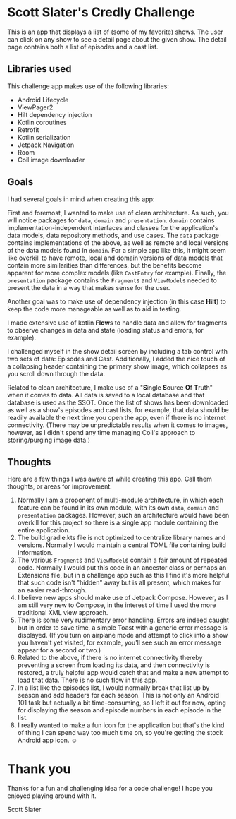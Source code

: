 # Scott Slater's Credly Challenge

This is an app that displays a list of (some of my favorite) shows. The user can click on any show to see a detail page about the given show. The detail page contains both a list of episodes and a cast list.

## Libraries used

This challenge app makes use of the following libraries:

- Android Lifecycle
- ViewPager2
- Hilt dependency injection
- Kotlin coroutines
- Retrofit
- Kotlin serialization
- Jetpack Navigation
- Room
- Coil image downloader

## Goals

I had several goals in mind when creating this app:

First and foremost, I wanted to make use of clean architecture. As such, you will notice packages for `data`, `domain` and `presentation`. `domain` contains implementation-independent interfaces and classes for the application's data models, data repository methods, and use cases. The `data` package contains implementations of the above, as well as remote and local versions of the data models found in `domain`. For a simple app like this, it might seem like overkill to have remote, local and domain versions of data models that contain more similarities than differences, but the benefits become apparent for more complex models (like `CastEntry` for example). Finally, the `presentation` package contains the `Fragment`s and `ViewModel`s needed to present the data in a way that makes sense for the user.

Another goal was to make use of dependency injection (in this case **Hilt**) to keep the code more manageable as well as to aid in testing.

I made extensive use of kotlin **Flow**s to handle data and allow for fragments to observe changes in data and state (loading status and errors, for example).

I challenged myself in the show detail screen by including a tab control with two sets of data: Episodes and Cast. Additionally, I added the nice touch of a collapsing header containing the primary show image, which collapses as you scroll down through the data.

Related to clean architecture, I make use of a "**S**ingle **S**ource **O**f **T**ruth" when it comes to data. All data is saved to a local database and that database is used as the SSOT. Once the list of shows has been downloaded as well as a show's episodes and cast lists, for example, that data should be readily available the next time you open the app, even if there is no internet connectivity. (There may be unpredictable results when it comes to images, however, as I didn't spend any time managing Coil's approach to storing/purging image data.)

## Thoughts

Here are a few things I was aware of while creating this app. Call them thoughts, or areas for improvement.

1. Normally I am a proponent of multi-module architecture, in which each feature can be found in its own module, with its own `data`, `domain` and `presentation` packages. However, such an architecture would have been overkill for this project so there is a single app module containing the entire application.
2. The build.gradle.kts file is not optimized to centralize library names and versions. Normally I would maintain a central TOML file containing build information.
3. The various `Fragment`s and `ViewModel`s contain a fair amount of repeated code. Normally I would put this code in an ancestor class or perhaps an Extensions file, but in a challenge app such as this I find it's more helpful that such code isn't "hidden" away but is all present, which makes for an easier read-through.
4. I believe new apps should make use of Jetpack Compose. However, as I am still very new to Compose, in the interest of time I used the more traditional XML view approach.
5. There is some very rudimentary error handling. Errors are indeed caught but in order to save time, a simple Toast with a generic error message is displayed. (If you turn on airplane mode and attempt to click into a show you haven't yet visited, for example, you'll see such an error message appear for a second or two.)
6. Related to the above, if there is no internet connectivity thereby preventing a screen from loading its data, and then connectivity is restored, a truly helpful app would catch that and make a new attempt to load that data. There is no such flow in this app.
7. In a list like the episodes list, I would normally break that list up by season and add headers for each season. This is not only an Android 101 task but actually a bit time-consuming, so I left it out for now, opting for displaying the season and episode numbers in each episode in the list.
8. I really wanted to make a fun icon for the application but that's the kind of thing I can spend way too much time on, so you're getting the stock Android app icon. ☺️

# Thank you
Thanks for a fun and challenging idea for a code challenge! I hope you enjoyed playing around with it.

Scott Slater